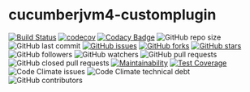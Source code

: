 # cucumberjvm4-customplugin

[![Build Status](https://travis-ci.org/ankit-ojha/cucumberjvm4-customplugin.svg?branch=master)](https://travis-ci.org/ankit-ojha/cucumberjvm4-customplugin)
[![codecov](https://codecov.io/gh/ankit-ojha/cucumberjvm4-customplugin/branch/master/graph/badge.svg)](https://codecov.io/gh/ankit-ojha/cucumberjvm4-customplugin)
[![Codacy Badge](https://api.codacy.com/project/badge/Grade/868e1ee921ec49099ed59835dc7bd957)](https://www.codacy.com/manual/ankit-ojha/cucumberjvm4-customplugin?utm_source=github.com&amp;utm_medium=referral&amp;utm_content=ankit-ojha/cucumberjvm4-customplugin&amp;utm_campaign=Badge_Grade)
![GitHub repo size](https://img.shields.io/github/repo-size/ankit-ojha/cucumberjvm4-customplugin)
![GitHub last commit](https://img.shields.io/github/last-commit/ankit-ojha/cucumberjvm4-customplugin)
[![GitHub issues](https://img.shields.io/github/issues/ankit-ojha/cucumberjvm4-customplugin)](https://github.com/ankit-ojha/cucumberjvm4-customplugin/issues)
[![GitHub forks](https://img.shields.io/github/forks/ankit-ojha/cucumberjvm4-customplugin)](https://github.com/ankit-ojha/cucumberjvm4-customplugin/network)
[![GitHub stars](https://img.shields.io/github/stars/ankit-ojha/cucumberjvm4-customplugin)](https://github.com/ankit-ojha/cucumberjvm4-customplugin/stargazers)
![GitHub followers](https://img.shields.io/github/followers/ankit-ojha)
![GitHub watchers](https://img.shields.io/github/watchers/ankit-ojha/cucumberjvm4-customplugin)
![GitHub pull requests](https://img.shields.io/github/issues-pr/ankit-ojha/cucumberjvm4-customplugin)
![GitHub closed pull requests](https://img.shields.io/github/issues-pr-closed/ankit-ojha/cucumberjvm4-customplugin)
[![Maintainability](https://api.codeclimate.com/v1/badges/fb10319dccc2168775e0/maintainability)](https://codeclimate.com/github/ankit-ojha/cucumberjvm4-customplugin/maintainability)
[![Test Coverage](https://api.codeclimate.com/v1/badges/fb10319dccc2168775e0/test_coverage)](https://codeclimate.com/github/ankit-ojha/cucumberjvm4-customplugin/test_coverage)
![Code Climate issues](https://img.shields.io/codeclimate/issues/ankit-ojha/cucumberjvm4-customplugin)
![Code Climate technical debt](https://img.shields.io/codeclimate/tech-debt/ankit-ojha/cucumberjvm4-customplugin)
![GitHub contributors](https://img.shields.io/github/contributors/ankit-ojha/cucumberjvm4-customplugin)
